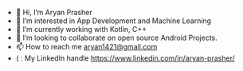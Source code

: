 - 👋 Hi, I’m Aryan Prasher
- 👀 I’m interested in App Development and Machine Learning
- 🌱 I’m currently working with Kotlin, C++
- 💞️ I’m looking to collaborate on open source Android Projects.
- 📫 How to reach me aryan1421@gmail.com
- ( : My LinkedIn handle https://www.linkedin.com/in/aryan-prasher/
<!---
prasher1421/prasher1421 is a ✨ special ✨ repository because its `README.md` (this file) appears on your GitHub profile.
You can click the Preview link to take a look at your changes.
--->
